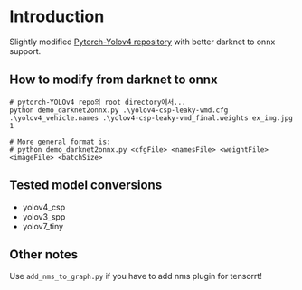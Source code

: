# Introduction

Slightly modified [Pytorch-Yolov4 repository](https://github.com/Tianxiaomo/pytorch-YOLOv4) with better darknet to onnx support.

## How to modify from darknet to onnx

``` shell
# pytorch-YOLOv4 repo의 root directory에서...
python demo_darknet2onnx.py .\yolov4-csp-leaky-vmd.cfg .\yolov4_vehicle.names .\yolov4-csp-leaky-vmd_final.weights ex_img.jpg 1
  
# More general format is:
# python demo_darknet2onnx.py <cfgFile> <namesFile> <weightFile> <imageFile> <batchSize>
```

## Tested model conversions

- yolov4_csp
- yolov3_spp
- yolov7_tiny

## Other notes

Use `add_nms_to_graph.py` if you have to add nms plugin for tensorrt!